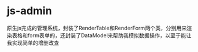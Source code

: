 # js-admin
原生js完成的管理系统，封装了RenderTable和RenderForm两个类，分别用来渲染表格和form表单的，还封装了DataModel来帮助我模拟数据操作，以至于能让我实现简单的增删改查
